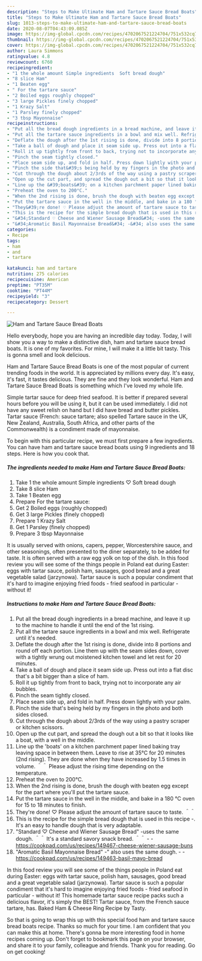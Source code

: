 ```yaml
---
description: "Steps to Make Ultimate Ham and Tartare Sauce Bread Boats"
title: "Steps to Make Ultimate Ham and Tartare Sauce Bread Boats"
slug: 1013-steps-to-make-ultimate-ham-and-tartare-sauce-bread-boats
date: 2020-08-07T04:43:09.085Z
image: https://img-global.cpcdn.com/recipes/4702067521224704/751x532cq70/ham-and-tartare-sauce-bread-boats-recipe-main-photo.jpg
thumbnail: https://img-global.cpcdn.com/recipes/4702067521224704/751x532cq70/ham-and-tartare-sauce-bread-boats-recipe-main-photo.jpg
cover: https://img-global.cpcdn.com/recipes/4702067521224704/751x532cq70/ham-and-tartare-sauce-bread-boats-recipe-main-photo.jpg
author: Laura Simmons
ratingvalue: 4.8
reviewcount: 6760
recipeingredient:
- "1 the whole amount Simple ingredients  Soft bread dough"
- "8 slice Ham"
- "1 Beaten egg"
- " For the tartare sauce"
- "2 Boiled eggs roughly chopped"
- "3 large Pickles finely chopped"
- "1 Krazy Salt"
- "1 Parsley finely chopped"
- "3 tbsp Mayonnaise"
recipeinstructions:
- "Put all the bread dough ingredients in a bread machine, and leave it up to the machine to handle it until the end of the 1st rising."
- "Put all the tartare sauce ingredients in a bowl and mix well. Refrigerate until it&#39;s needed."
- "Deflate the dough after the 1st rising is done, divide into 8 portions and round off each portion. Line them up with the seam sides down, cover with a tightly wrung out moistened kitchen towel and let rest for 20 minutes."
- "Take a ball of dough and place it seam side up. Press out into a flat disc that&#39;s a bit bigger than a slice of ham."
- "Roll it up tightly from front to back, trying not to incorporate any air bubbles."
- "Pinch the seam tightly closed."
- "Place seam side up, and fold in half. Press down lightly with your palm."
- "Pinch the side that&#39;s being held by my fingers in the photo and both sides closed."
- "Cut through the dough about 2/3rds of the way using a pastry scraper or kitchen scissors."
- "Open up the cut part, and spread the dough out a bit so that it looks like a boat, with a well in the middle."
- "Line up the &#39;boats&#39; on a kitchen parchment paper lined baking tray leaving space in between them. Leave to rise at 35°C for 20 minutes (2nd rising). They are done when they have increased by 1.5 times in volume. ＾＾  Please adjust the rising time depending on the temperature."
- "Preheat the oven to 200°C."
- "When the 2nd rising is done, brush the dough with beaten egg except for the part where you&#39;ll put the tartare sauce."
- "Put the tartare sauce in the well in the middle, and bake in a 180 °C oven for 15 to 18 minutes to finish."
- "They&#39;re done! ♡ Please adjust the amount of tartare sauce to taste. ＾＾"
- "This is the recipe for the simple bread dough that is used in this recipe -. It&#39;s an easy to handle dough that is very adaptable."
- "&#34;Standard ♡ Cheese and Wiener Sausage Bread&#34; -uses the same dough. ＾＾ It&#39;s a standard savory snack bread. ＾＾  https://cookpad.com/us/recipes/149467-cheese-wiener-sausage-buns"
- "&#34;Aromatic Basil Mayonnaise Bread&#34; -&#34; also uses the same dough.  https://cookpad.com/us/recipes/149463-basil-mayo-bread"
categories:
- Recipe
tags:
- ham
- and
- tartare

katakunci: ham and tartare 
nutrition: 275 calories
recipecuisine: American
preptime: "PT35M"
cooktime: "PT44M"
recipeyield: "3"
recipecategory: Dessert

---
```



![Ham and Tartare Sauce Bread Boats](https://img-global.cpcdn.com/recipes/4702067521224704/751x532cq70/ham-and-tartare-sauce-bread-boats-recipe-main-photo.jpg)

Hello everybody, hope you are having an incredible day today. Today, I will show you a way to make a distinctive dish, ham and tartare sauce bread boats. It is one of my favorites. For mine, I will make it a little bit tasty. This is gonna smell and look delicious.

Ham and Tartare Sauce Bread Boats is one of the most popular of current trending foods in the world. It is appreciated by millions every day. It's easy, it's fast, it tastes delicious. They are fine and they look wonderful. Ham and Tartare Sauce Bread Boats is something which I've loved my whole life.

Simple tartar sauce for deep fried seafood. It is better if prepared several hours before you will be using it, but it can be used immediately. I did not have any sweet relish on hand but I did have bread and butter pickles. Tartar sauce (French: sauce tartare; also spelled Tartare sauce in the UK, New Zealand, Australia, South Africa, and other parts of the Commonwealth) is a condiment made of mayonnaise.


To begin with this particular recipe, we must first prepare a few ingredients. You can have ham and tartare sauce bread boats using 9 ingredients and 18 steps. Here is how you cook that.

<!--inarticleads1-->

##### The ingredients needed to make Ham and Tartare Sauce Bread Boats:

1. Take 1 the whole amount Simple ingredients ♡ Soft bread dough
1. Take 8 slice Ham
1. Take 1 Beaten egg
1. Prepare  For the tartare sauce:
1. Get 2 Boiled eggs (roughly chopped)
1. Get 3 large Pickles (finely chopped)
1. Prepare 1 Krazy Salt
1. Get 1 Parsley (finely chopped)
1. Prepare 3 tbsp Mayonnaise


It is usually served with onions, capers, pepper, Worcestershire sauce, and other seasonings, often presented to the diner separately, to be added for taste. It is often served with a raw egg yolk on top of the dish. In this food review you will see some of the things people in Poland eat during Easter: eggs with tartar sauce, polish ham, sausages, good bread and a great vegetable salad (jarzynowa). Tartar sauce is such a popular condiment that it&#39;s hard to imagine enjoying fried foods - fried seafood in particular - without it! 

<!--inarticleads2-->

##### Instructions to make Ham and Tartare Sauce Bread Boats:

1. Put all the bread dough ingredients in a bread machine, and leave it up to the machine to handle it until the end of the 1st rising.
1. Put all the tartare sauce ingredients in a bowl and mix well. Refrigerate until it&#39;s needed.
1. Deflate the dough after the 1st rising is done, divide into 8 portions and round off each portion. Line them up with the seam sides down, cover with a tightly wrung out moistened kitchen towel and let rest for 20 minutes.
1. Take a ball of dough and place it seam side up. Press out into a flat disc that&#39;s a bit bigger than a slice of ham.
1. Roll it up tightly from front to back, trying not to incorporate any air bubbles.
1. Pinch the seam tightly closed.
1. Place seam side up, and fold in half. Press down lightly with your palm.
1. Pinch the side that&#39;s being held by my fingers in the photo and both sides closed.
1. Cut through the dough about 2/3rds of the way using a pastry scraper or kitchen scissors.
1. Open up the cut part, and spread the dough out a bit so that it looks like a boat, with a well in the middle.
1. Line up the &#39;boats&#39; on a kitchen parchment paper lined baking tray leaving space in between them. Leave to rise at 35°C for 20 minutes (2nd rising). They are done when they have increased by 1.5 times in volume. ＾＾  Please adjust the rising time depending on the temperature.
1. Preheat the oven to 200°C.
1. When the 2nd rising is done, brush the dough with beaten egg except for the part where you&#39;ll put the tartare sauce.
1. Put the tartare sauce in the well in the middle, and bake in a 180 °C oven for 15 to 18 minutes to finish.
1. They&#39;re done! ♡ Please adjust the amount of tartare sauce to taste. ＾＾
1. This is the recipe for the simple bread dough that is used in this recipe -. It&#39;s an easy to handle dough that is very adaptable.
1. &#34;Standard ♡ Cheese and Wiener Sausage Bread&#34; -uses the same dough. ＾＾ It&#39;s a standard savory snack bread. ＾＾ -  - https://cookpad.com/us/recipes/149467-cheese-wiener-sausage-buns
1. &#34;Aromatic Basil Mayonnaise Bread&#34; -&#34; also uses the same dough. -  - https://cookpad.com/us/recipes/149463-basil-mayo-bread


In this food review you will see some of the things people in Poland eat during Easter: eggs with tartar sauce, polish ham, sausages, good bread and a great vegetable salad (jarzynowa). Tartar sauce is such a popular condiment that it&#39;s hard to imagine enjoying fried foods - fried seafood in particular - without it! This homemade tartar sauce recipe packs such a delicious flavor, it&#39;s simply the BEST! Tartar sauce, from the French sauce tartare, has. Baked Ham &amp; Cheese Ring Recipe by Tasty. 

So that is going to wrap this up with this special food ham and tartare sauce bread boats recipe. Thanks so much for your time. I am confident that you can make this at home. There's gonna be more interesting food in home recipes coming up. Don't forget to bookmark this page on your browser, and share it to your family, colleague and friends. Thank you for reading. Go on get cooking!
